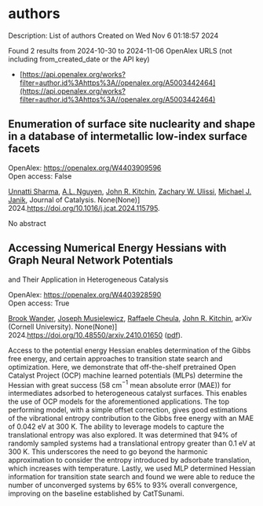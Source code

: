 # authors
Description: List of authors
Created on Wed Nov  6 01:18:57 2024

Found 2 results from 2024-10-30 to 2024-11-06
OpenAlex URLS (not including from_created_date or the API key)
- [https://api.openalex.org/works?filter=author.id%3Ahttps%3A//openalex.org/A5003442464](https://api.openalex.org/works?filter=author.id%3Ahttps%3A//openalex.org/A5003442464)

## Enumeration of surface site nuclearity and shape in a database of intermetallic low-index surface facets   

OpenAlex: https://openalex.org/W4403909596    
Open access: False
    
[Unnatti Sharma](https://openalex.org/A5034884349), [A.L. Nguyen](https://openalex.org/A5112922494), [John R. Kitchin](https://openalex.org/A5003442464), [Zachary W. Ulissi](https://openalex.org/A5024574386), [Michael J. Janik](https://openalex.org/A5031735060), Journal of Catalysis. None(None)] 2024.https://doi.org/10.1016/j.jcat.2024.115795.
    
No abstract    

    

## Accessing Numerical Energy Hessians with Graph Neural Network Potentials
  and Their Application in Heterogeneous Catalysis   

OpenAlex: https://openalex.org/W4403928590    
Open access: True
    
[Brook Wander](https://openalex.org/A5029824000), [Joseph Musielewicz](https://openalex.org/A5035368167), [Raffaele Cheula](https://openalex.org/A5022902169), [John R. Kitchin](https://openalex.org/A5003442464), arXiv (Cornell University). None(None)] 2024.https://doi.org/10.48550/arxiv.2410.01650 ([pdf](http://arxiv.org/pdf/2410.01650)).
    
Access to the potential energy Hessian enables determination of the Gibbs free energy, and certain approaches to transition state search and optimization. Here, we demonstrate that off-the-shelf pretrained Open Catalyst Project (OCP) machine learned potentials (MLPs) determine the Hessian with great success (58 cm$^{-1}$ mean absolute error (MAE)) for intermediates adsorbed to heterogeneous catalyst surfaces. This enables the use of OCP models for the aforementioned applications. The top performing model, with a simple offset correction, gives good estimations of the vibrational entropy contribution to the Gibbs free energy with an MAE of 0.042 eV at 300 K. The ability to leverage models to capture the translational entropy was also explored. It was determined that 94% of randomly sampled systems had a translational entropy greater than 0.1 eV at 300 K. This underscores the need to go beyond the harmonic approximation to consider the entropy introduced by adsorbate translation, which increases with temperature. Lastly, we used MLP determined Hessian information for transition state search and found we were able to reduce the number of unconverged systems by 65% to 93% overall convergence, improving on the baseline established by CatTSunami.    

    

